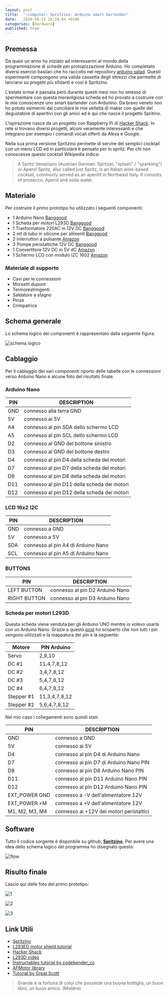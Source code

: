 ```yaml
---
layout: post
title:  ":computer: Spritzino: Arduino smart bartender"
date:   2020-10-15 18:24:04 +0100
categories: [Hardware]
published: true
---
```

## Premessa
Da quasi un anno ho iniziato ad interessarmi al mondo della programmazione di schede per protopizzazione Arduino. Ho completato diversi esercizi basilari che ho raccolto nel repository [arduino salad](https://github.com/capitanfuturo/arduinoSalad). Questi esperimenti compongono una valida cassetta degli sttrezzi che permette di lanciarsi su progetti più sfidanti e così è Spritzino.

L'estate ormai è passata però durante questi mesi non ho smesso di sperimentare con questa meravilgiosa scheda ed ho provato a costruire con le mie conoscenze uno smart bartender con Ardunino. Da bravo veneto non ho potuto esimermi dal conciliare le mie velleità di maker con quelle del degustatore di aperitivi con gli amici ed è qui che nasce il progetto Spritino.

L'ispirazione nasce da un progetto con Raspberry Pi di [Hacker Shack](https://www.hackster.io/hackershack/smart-bartender-5c430e). In rete si trovano diversi progetti, alcuni veramente interessanti e che integrano per esempio i comandi vocali offerti da Alexa e Google.

Nella sua prima versione Spritzino permette di servire dei semplici cocktail con un menu LCD ed in particolare è pensato per lo spritz. Per chi non conoscesse questo cocktail Wikipedia indica:

> A Spritz Veneziano (Austrian German: Spritzer, "splash" / "sparkling") or Aperol Spritz, also called just Spritz, is an Italian wine-based cocktail, commonly served as an aperitif in Northeast Italy. It consists of prosecco, Aperol and soda water.

## Materiale

Per costruire il primo prototipo ho utilizzato i seguenti componenti:

* 1 Arduino Nano [Banggood](https://www.banggood.com/Geekcreit-ATmega328P-Nano-V3-Module-Improved-Version-No-Cable-Development-Board-Geekcreit-for-Arduino-products-that-work-with-official-Arduino-boards-p-959231.html?rmmds=myorder&cur_warehouse=UK)
* 1 Scheda per motori L293D [Banggood](https://www.banggood.com/Motor-Driver-Shield-L293D-Duemilanove-Mega-U-NO-p-72855.html?rmmds=myorder&cur_warehouse=UK)
* 1 Trasformatore 220AC in 12V DC [Banggood](https://www.banggood.com/Geekcreit-AC-100-240V-to-DC-12V-5A-60W-Switching-Power-Supply-Module-Driver-Adapter-LED-Strip-Light-p-1441620.html?rmmds=myorder&cur_warehouse=CN)
* 2 mt di tubo in silicone per alimenti [Banggood](https://www.banggood.com/2M-Food-Grade-Medical-Silicone-Hose-Inner-Diameter-from-2-7MM-p-967089.html?rmmds=myorder&ID=516000&cur_warehouse=CN)
* 2 Interruttori a pulsante [Amazon](https://www.amazon.it/gp/product/B07QL1BC23/ref=ppx_yo_dt_b_asin_title_o03_s00?ie=UTF8&psc=1)
* 3 Pompe peristaltiche 12V DC [Banggood](https://www.banggood.com/12V-DC-Dosing-Pump-Peristaltic-Pump-For-Aquarium-Lab-Analytical-Water-p-931333.html?rmmds=buy&cur_warehouse=CN)
* 1 Convertitore 12V DC in 5V dC [Amazon](https://www.amazon.it/gp/product/B071ZRXKJY/ref=ppx_yo_dt_b_asin_title_o06_s00?ie=UTF8&psc=1)
* 1 Schermo LCD con modulo I2C 1602 [Amazon](https://www.amazon.it/GeeekPi-carattere-retroilluminazione-Raspberry-Progetto/dp/B07PGZ9B51/ref=sr_1_4?dchild=1&keywords=Lcd+16x2&qid=1601235496&sr=8-4)

### Materiale di supporto

* Cavi per le connessioni
* Morsetti dupont
* Termorestringenti
* Saldatore a stagno
* Pinze
* Crimpatrice

## Schema generale

Lo schema logico dei componenti è rappresentato dalla seguente figura:

![schema logico](/assets/2020-10-15/hw_schema.png)

## Cablaggio

Per il cablaggio dei vari componenti riporto delle tabelle con le connessioni verso Arduino Nano e alcune foto del risultato finale.

### Arduino Nano

| PIN | DESCRIPTION |
| --- | --- |
| GND | connesso alla terra GND |
| 5V | connesso ai 5V |
| A4 | connesso al pin SDA dello schermo LCD |
| A5 | connesso al pin SCL dello schermo LCD |
| D2 | connesso al GND del bottone sinistro |
| D3 | connesso al GND del bottone destro |
| D4 | connesso al pin D4 della scheda dei motori |
| D7 | connesso al pin D7 della scheda dei motori |
| D8 | connesso al pin D8 della scheda dei motori |
| D11 | connesso al pin D11 della scheda dei motori |
| D12 | connesso al pin D12 della scheda dei motori |

### LCD 16x2 I2C

| PIN | DESCRIPTION |
| --- | --- |
| GND | connesso a GND |
| 5V | connesso a 5V |
| SDA | connesso al pin A4 di Arduino Nano |
| SCL | connesso al pin A5 di Arduino Nano |

### BUTTONS

| PIN | DESCRIPTION |
| --- | --- |
| LEFT BUTTON  | connesso al pin D2 Arduino Nano |
| RIGHT BUTTON  | connesso al pin D3 Arduino Nano |

### Scheda per motori L293D

Questa scheda viene venduta per gli Arduino UNO mentre io volevo usarla con un Arduino Nano. Grazie a questo [post](https://electropeak.com/learn/use-arduino-l293d-motor-driver-shield-tutorial/) ho scoperto che non tutti i pin vengono utilizzati e la mappatura dei pin è la seguente:

| Motore | PIN Arduino |
| --- | --- |
| Servo | 2,9,10 |
| DC #1 | 11,4,7,8,12 |
| DC #2 | 3,4,7,8,12 |
| DC #3 | 5,4,7,8,12 |
| DC #4 | 6,4,7,8,12 |
| Stepper #1 | 11,3,4,7,8,12 |
| Stepper #2 | 5,6,4,7,8,12 |

Nel mio caso i collegamenti sono quindi stati:

| PIN | DESCRIPTION |
| --- | --- |
| GND | connesso a GND |
| 5V | connesso ai 5V |
| D4 | connesso al pin D4 di Arduino Nano |
| D7 | connesso al pin D7 di Arduino Nano PIN |
| D8 | connesso al pin D8 Arduino Nano PIN |
| D11 | connesso al pin D11 Arduino Nano PIN |
| D12 | connesso al pin D12 Arduino Nano PIN |
| EXT_POWER GND | connesso a -V dell'alimentatore 12V |
| EXT_POWER +M | connesso a +V dell'alimentatore 12V |
| M1, M2, M3, M4 | connesso ai +12V dei motori peristaltici |

## Software

Tutto il codice sorgente è disponbile su github, **[Spritzino](https://github.com/capitanfuturo/spritzino)**. Per avere una idea dello schema logico del programma ho disegnato questo:

![flow](/assets/2020-10-15/sw_flow.png)

## Risulto finale

Lascio qui delle foto del primo prototipo:

![1](/assets/2020-10-15/1.jpg)

![2](/assets/2020-10-15/2.jpg)

![3](/assets/2020-10-15/3.jpg)

## Link Utili

* [Spritzino](https://github.com/capitanfuturo/spritzino)
* [L293ED motor shield tutorial](https://electropeak.com/learn/use-arduino-l293d-motor-driver-shield-tutorial/)
* [Hacker Shack](https://www.hackster.io/hackershack/smart-bartender-5c430e)
* [L293D video](https://www.youtube.com/watch?v=HW1VTOLAXgE)
* [Instructables tutorial by codebender_cc](https://www.instructables.com/id/How-to-use-the-L293D-Motor-Driver-Arduino-Tutorial/)
* [AFMotor library](https://learn.adafruit.com/adafruit-motor-shield/downloads)
* [Tutorial by Great Scott](https://blog.arduino.cc/2017/12/12/this-diy-machine-mixes-your-favorite-three-ingredient-cocktail/)

> Grande è la fortuna di colui che possiede una buona bottiglia, un buon libro, un buon amico.
(Molière)
